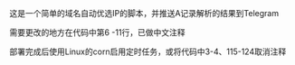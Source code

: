   这是一个简单的域名自动优选IP的脚本，并推送A记录解析的结果到Telegram

  需要更改的地方在代码中第6 -11行，已做中文注释


  部署完成后使用Linux的corn启用定时任务，或将代码中3-4、115-124取消注释</br>


